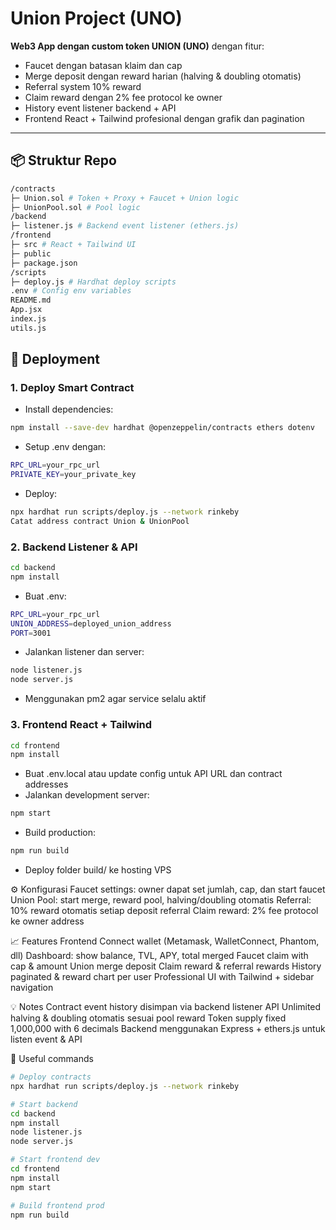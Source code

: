 # Union Project (UNO)

**Web3 App dengan custom token UNION (UNO)** dengan fitur:  
- Faucet dengan batasan klaim dan cap  
- Merge deposit dengan reward harian (halving & doubling otomatis)  
- Referral system 10% reward  
- Claim reward dengan 2% fee protocol ke owner  
- History event listener backend + API  
- Frontend React + Tailwind profesional dengan grafik dan pagination  

---

## 📦 Struktur Repo
```bash
/contracts
├─ Union.sol # Token + Proxy + Faucet + Union logic
├─ UnionPool.sol # Pool logic
/backend
├─ listener.js # Backend event listener (ethers.js)
/frontend
├─ src # React + Tailwind UI
├─ public
├─ package.json
/scripts
├─ deploy.js # Hardhat deploy scripts
.env # Config env variables
README.md
App.jsx
index.js
utils.js
```

## 🚀 Deployment

### 1. Deploy Smart Contract

- Install dependencies:

```bash
npm install --save-dev hardhat @openzeppelin/contracts ethers dotenv
```
- Setup .env dengan:

```bash
RPC_URL=your_rpc_url
PRIVATE_KEY=your_private_key
```
- Deploy:

```bash
npx hardhat run scripts/deploy.js --network rinkeby
Catat address contract Union & UnionPool
```

### 2. Backend Listener & API

```bash
cd backend
npm install
```
- Buat .env:

```bash
RPC_URL=your_rpc_url
UNION_ADDRESS=deployed_union_address
PORT=3001
```
- Jalankan listener dan server:

```bash
node listener.js
node server.js
```
- Menggunakan pm2 agar service selalu aktif

### 3. Frontend React + Tailwind

```bash
cd frontend
npm install
```
- Buat .env.local atau update config untuk API URL dan contract addresses
- Jalankan development server:

```bash
npm start
```
- Build production:

```bash
npm run build
```
- Deploy folder build/ ke hosting VPS

⚙️ Konfigurasi
Faucet settings: owner dapat set jumlah, cap, dan start faucet
Union Pool: start merge, reward pool, halving/doubling otomatis
Referral: 10% reward otomatis setiap deposit referral
Claim reward: 2% fee protocol ke owner address

📈 Features Frontend
Connect wallet (Metamask, WalletConnect, Phantom, dll)
Dashboard: show balance, TVL, APY, total merged
Faucet claim with cap & amount
Union merge deposit
Claim reward & referral rewards
History paginated & reward chart per user
Professional UI with Tailwind + sidebar navigation

💡 Notes
Contract event history disimpan via backend listener API
Unlimited halving & doubling otomatis sesuai pool reward
Token supply fixed 1,000,000 with 6 decimals
Backend menggunakan Express + ethers.js untuk listen event & API

🔗 Useful commands
```bash
# Deploy contracts
npx hardhat run scripts/deploy.js --network rinkeby

# Start backend
cd backend
npm install
node listener.js
node server.js

# Start frontend dev
cd frontend
npm install
npm start

# Build frontend prod
npm run build
```

